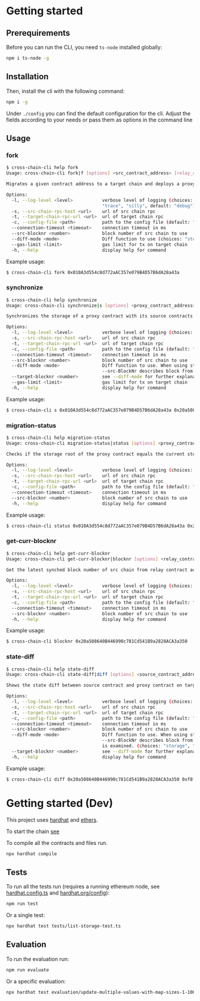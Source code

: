# Getting started

## Prerequirements

Before you can run the CLI, you need `ts-node` installed globally:
```bash
npm i ts-node -g
```

## Installation

Then, install the cli with the following command:
```bash
npm i -g
```

Under `./config` you can find the default configuration for the cli. Adjust the fields according to your needs or pass them as options in the command line

## Usage 

### fork

```bash 
$ cross-chain-cli help fork
Usage: cross-chain-cli fork|f [options] <src_contract_address> [relay_contract_address]

Migrates a given contract address to a target chain and deploys a proxy contract. If no relay contract is provided, a relay contract will be deployed too.

Options:
  -l, --log-level <level>           verbose level of logging (choices: "fatal", "error", "warn", "info", "debug",
                                    "trace", "silly", default: "debug")
  -s, --src-chain-rpc-host <url>    url of src chain rpc
  -t, --target-chain-rpc-url <url>  url of target chain rpc
  -c, --config-file <path>          path to the config file (default: "./config/cli-config.json")
  --connection-timeout <timeout>    connection timeout in ms
  --src-blocknr <number>            block number of src chain to use
  --diff-mode <mode>                Diff function to use (choices: "storage", "srcTx")
  --gas-limit <limit>               gas limit for tx on target chain
  -h, --help                        display help for command
```
Example usage:
```bash
$ cross-chain-cli fork 0x010A3d554c8d772aAC357e079B4D57B6dA28a43a
```

### synchronize

```bash
$ cross-chain-cli help synchronize
Usage: cross-chain-cli synchronize|s [options] <proxy_contract_address> [relay_contract_address]

Synchronizes the storage of a proxy contract with its source contracts storage up to an optionally provided block nr on the source chain.

Options:
  -l, --log-level <level>           verbose level of logging (choices: "fatal", "error", "warn", "info", "debug", "trace", "silly", default: "debug")
  -s, --src-chain-rpc-host <url>    url of src chain rpc
  -t, --target-chain-rpc-url <url>  url of target chain rpc
  -c, --config-file <path>          path to the config file (default: "./config/cli-config.json")
  --connection-timeout <timeout>    connection timeout in ms
  --src-blocknr <number>            block number of src chain to use
  --diff-mode <mode>                Diff function to use. When using storage, option --src-BlockNr equals block on srcChain and --target-BlockNr block on targetChain. When using srcTx
                                    --src-BlockNr describes block from where to replay tx until --target-blockNr. (choices: "storage", "srcTx")
  --target-blocknr <number>         see --diff-mode for further explanation
  --gas-limit <limit>               gas limit for tx on target chain
  -h, --help                        display help for command
```

Example usage:
```bash
$ cross-chain-cli s 0x010A3d554c8d772aAC357e079B4D57B6dA28a43a 0x20a508640B446990c781Cd541B9a2828ACA3a350 --target-blockNr 450
```

### migration-status
```bash
$ cross-chain-cli help migration-status
Usage: cross-chain-cli migration-status|status [options] <proxy_contract_address> [relay_contract_address]

Checks if the storage root of the proxy contract equals the current storage root of the source contract in the relay contract on the target chain.

Options:
  -l, --log-level <level>           verbose level of logging (choices: "fatal", "error", "warn", "info", "debug", "trace", "silly", default: "debug")
  -s, --src-chain-rpc-host <url>    url of src chain rpc
  -t, --target-chain-rpc-url <url>  url of target chain rpc
  -c, --config-file <path>          path to the config file (default: "./config/cli-config.json")
  --connection-timeout <timeout>    connection timeout in ms
  --src-blocknr <number>            block number of src chain to use
  -h, --help                        display help for command
```
Example usage:
``` bash
$ cross-chain-cli status 0x010A3d554c8d772aAC357e079B4D57B6dA28a43a 0x20a508640B446990c781Cd541B9a2828ACA3a350
```
### get-curr-blocknr
```bash
$ cross-chain-cli help get-curr-blocknr
Usage: cross-chain-cli get-curr-blocknr|blocknr [options] <relay_contract_address> [proxy_contract_address]

Get the latest synched block number of src chain from relay contract across all managed proxy contracts or latest synched block nr for a specific proxy contract if its address is provided.

Options:
  -l, --log-level <level>           verbose level of logging (choices: "fatal", "error", "warn", "info", "debug", "trace", "silly", default: "debug")
  -s, --src-chain-rpc-host <url>    url of src chain rpc
  -t, --target-chain-rpc-url <url>  url of target chain rpc
  -c, --config-file <path>          path to the config file (default: "./config/cli-config.json")
  --connection-timeout <timeout>    connection timeout in ms
  --src-blocknr <number>            block number of src chain to use
  -h, --help                        display help for command
```
Example usage:
```bash
$ cross-chain-cli blocknr 0x20a508640B446990c781Cd541B9a2828ACA3a350
```

### state-diff
```bash
$ cross-chain-cli help state-diff
Usage: cross-chain-cli state-diff|diff [options] <source_contract_address> [proxy_contract_address] [relay_contract_address]

Shows the state diff between source contract and proxy contract on target chain. If diff-mode == storage, proxy_contract_address and relay_contract_address have to be provided.

Options:
  -l, --log-level <level>           verbose level of logging (choices: "fatal", "error", "warn", "info", "debug", "trace", "silly", default: "debug")
  -s, --src-chain-rpc-host <url>    url of src chain rpc
  -t, --target-chain-rpc-url <url>  url of target chain rpc
  -c, --config-file <path>          path to the config file (default: "./config/cli-config.json")
  --connection-timeout <timeout>    connection timeout in ms
  --src-blocknr <number>            block number of src chain to use
  --diff-mode <mode>                Diff function to use. When using storage, option --src-BlockNr equals block on srcChain and --target-BlockNr block on targetChain. When using srcTx
                                    --src-BlockNr describes block from where to replay tx until --target-blockNr. If no blocks are given when using srcTx, then only the latest block
                                    is examined. (choices: "storage", "srcTx")
  --target-blocknr <number>         see --diff-mode for further explanation
  -h, --help                        display help for command
```
Example usage:
```bash
$ cross-chain-cli diff 0x20a508640B446990c781Cd541B9a2828ACA3a350 0xf8f22ab160e8a09fbf404a44139d9b5da936e3cb 0x5D73dDbe0d439125401B4ca43dc459d22B86ebf2 --diff-mode storage --src-blocknr 450
```

# Getting started (Dev)

This project uses [hardhat](https://hardhat.org/getting-started/) and [ethers](https://docs.ethers.io/v5/). 

To start the chain [see](../README.md)

To compile all the contracts and files run.

```bash
npx hardhat compile
```

## Tests
To run all the tests run (requires a running ethereum node, see [hardhat.config.ts](./hardhat.config.ts) and [hardhat.org/config](https://hardhat.org/config/)):

```bash
npm run test
```

Or a single test:

```bash
npx hardhat test tests/list-storage-test.ts
```

## Evaluation
To run the evaluation run:

```bash
npm run evaluate
```

Or a specific evaluation:

```bash
npx hardhat test evaluation/update-multiple-values-with-map-sizes-1-1000.ts
```

